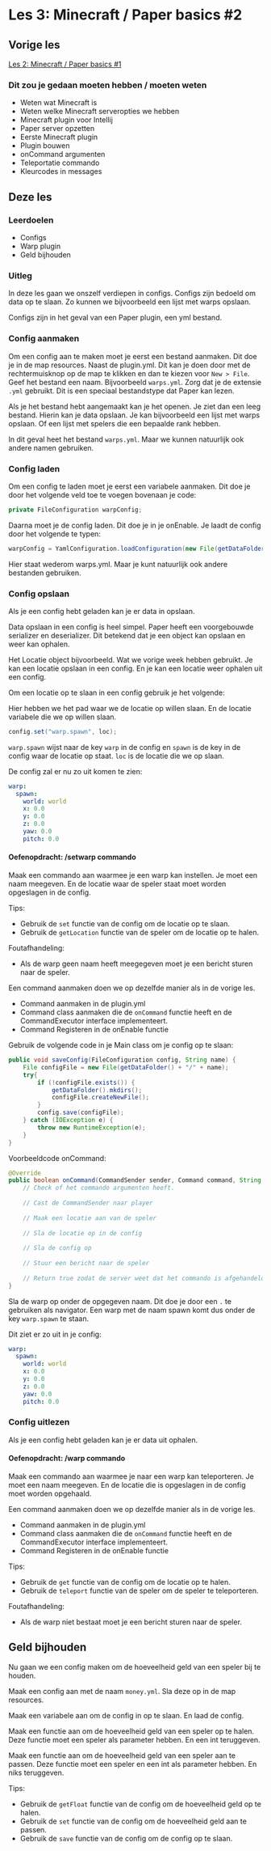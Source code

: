 # Les 3: Minecraft / Paper basics #2 #

## Vorige les ##
[Les 2: Minecraft / Paper basics #1](/les2/readme.md)

### Dit zou je gedaan moeten hebben / moeten weten ###
- Weten wat Minecraft is
- Weten welke Minecraft serveropties we hebben
- Minecraft plugin voor Intellij
- Paper server opzetten
- Eerste Minecraft plugin
- Plugin bouwen
- onCommand argumenten
- Teleportatie commando
- Kleurcodes in messages

## Deze les ##

### Leerdoelen ###
- Configs
- Warp plugin
- Geld bijhouden

### Uitleg ###
In deze les gaan we onszelf verdiepen in configs.
Configs zijn bedoeld om data op te slaan. Zo kunnen we bijvoorbeeld een lijst met warps opslaan.

Configs zijn in het geval van een Paper plugin, een yml bestand.

### Config aanmaken ###
Om een config aan te maken moet je eerst een bestand aanmaken. Dit doe je in de map resources. Naast de plugin.yml. 
Dit kan je doen door met de rechtermuisknop op de map te klikken en dan te kiezen voor `New > File`.
Geef het bestand een naam. Bijvoorbeeld `warps.yml`. Zorg dat je de extensie `.yml` gebruikt. Dit is een speciaal bestandstype dat Paper kan lezen.

Als je het bestand hebt aangemaakt kan je het openen. Je ziet dan een leeg bestand. Hierin kan je data opslaan.
Je kan bijvoorbeeld een lijst met warps opslaan. Of een lijst met spelers die een bepaalde rank hebben.

In dit geval heet het bestand `warps.yml`. Maar we kunnen natuurlijk ook andere namen gebruiken.

### Config laden ###
Om een config te laden moet je eerst een variabele aanmaken. Dit doe je door het volgende veld toe te voegen bovenaan je code:
```java
private FileConfiguration warpConfig;
```

Daarna moet je de config laden. Dit doe je in je onEnable. Je laadt de config door het volgende te typen:
```java
warpConfig = YamlConfiguration.loadConfiguration(new File(getDataFolder() + "/warps.yml"));
```
Hier staat wederom warps.yml. Maar je kunt natuurlijk ook andere bestanden gebruiken.

### Config opslaan ###
Als je een config hebt geladen kan je er data in opslaan.

Data opslaan in een config is heel simpel. Paper heeft een voorgebouwde serializer en deserializer. 
Dit betekend dat je een object kan opslaan en weer kan ophalen.

Het Locatie object bijvoorbeeld. Wat we vorige week hebben gebruikt. 
Je kan een locatie opslaan in een config. En je kan een locatie weer ophalen uit een config.

Om een locatie op te slaan in een config gebruik je het volgende:

Hier hebben we het pad waar we de locatie op willen slaan. En de locatie variabele die we op willen slaan.
```java
config.set("warp.spawn", loc);
```

``warp.spawn`` wijst naar de key ``warp`` in de config en ``spawn`` is de key in de config waar de locatie op staat.
``loc`` is de locatie die we op slaan.

De config zal er nu zo uit komen te zien:
```yml
warp:
  spawn:
    world: world
    x: 0.0
    y: 0.0
    z: 0.0
    yaw: 0.0
    pitch: 0.0
```

#### Oefenopdracht: /setwarp commando ####
Maak een commando aan waarmee je een warp kan instellen. Je moet een naam meegeven. En de locatie waar de speler staat moet worden opgeslagen in de config.

Tips:
- Gebruik de `set` functie van de config om de locatie op te slaan.
- Gebruik de `getLocation` functie van de speler om de locatie op te halen.

Foutafhandeling:
- Als de warp geen naam heeft meegegeven moet je een bericht sturen naar de speler.

Een command aanmaken doen we op dezelfde manier als in de vorige les.
- Command aanmaken in de plugin.yml
- Command class aanmaken die de `onCommand` functie heeft en de CommandExecutor interface implementeert.
- Command Registeren in de onEnable functie

Gebruik de volgende code in je Main class om je config op te slaan:
```java
public void saveConfig(FileConfiguration config, String name) {
    File configFile = new File(getDataFolder() + "/" + name);
    try{
        if (!configFile.exists()) {
            getDataFolder().mkdirs();
            configFile.createNewFile();
        }
        config.save(configFile);
    } catch (IOException e) {
        throw new RuntimeException(e);
    }
}
```

Voorbeeldcode onCommand:
```java
@Override
public boolean onCommand(CommandSender sender, Command command, String label, String[] args) {
    // Check of het commando argumenten heeft.
        
    // Cast de CommandSender naar player
    
    // Maak een locatie aan van de speler
    
    // Sla de locatie op in de config
        
    // Sla de config op
        
    // Stuur een bericht naar de speler
    
    // Return true zodat de server weet dat het commando is afgehandeld.
}
```

Sla de warp op onder de opgegeven naam. Dit doe je door een ``.`` te gebruiken als navigator.
Een warp met de naam spawn komt dus onder de key `warp.spawn` te staan.

Dit ziet er zo uit in je config:
```yml
warp:
  spawn:
    world: world
    x: 0.0
    y: 0.0
    z: 0.0
    yaw: 0.0
    pitch: 0.0
```

### Config uitlezen ###
Als je een config hebt geladen kan je er data uit ophalen.

#### Oefenopdracht: /warp commando ####
Maak een commando aan waarmee je naar een warp kan teleporteren. Je moet een naam meegeven. En de locatie die is opgeslagen in de config moet worden opgehaald.

Een command aanmaken doen we op dezelfde manier als in de vorige les.
- Command aanmaken in de plugin.yml
- Command class aanmaken die de `onCommand` functie heeft en de CommandExecutor interface implementeert.
- Command Registeren in de onEnable functie

Tips:
- Gebruik de `get` functie van de config om de locatie op te halen.
- Gebruik de `teleport` functie van de speler om de speler te teleporteren.

Foutafhandeling:
- Als de warp niet bestaat moet je een bericht sturen naar de speler.


## Geld bijhouden ##
Nu gaan we een config maken om de hoeveelheid geld van een speler bij te houden.

Maak een config aan met de naam `money.yml`. Sla deze op in de map resources.

Maak een variabele aan om de config in op te slaan. En laad de config.

Maak een functie aan om de hoeveelheid geld van een speler op te halen. Deze functie moet een speler als parameter hebben. En een int teruggeven.

Maak een functie aan om de hoeveelheid geld van een speler aan te passen. Deze functie moet een speler en een int als parameter hebben. En niks teruggeven.

Tips:
- Gebruik de `getFloat` functie van de config om de hoeveelheid geld op te halen.
- Gebruik de `set` functie van de config om de hoeveelheid geld aan te passen.
- Gebruik de `save` functie van de config om de config op te slaan.